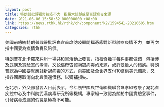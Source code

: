 ```yaml
---
layout: post
title: 特朗普批評福奇抗疫不力　指最大錯誤或是否認病毒來源
date: 2021-06-06 15:58:52.000000000 +08:00
link: https://news.rthk.hk/rthk/ch/component/k2/1594541-20210606.htm
categories: rthk
---
```


美國前總統特朗普嚴辭批評白宮首席防疫顧問福奇應對新型肺炎疫情不力，並再次指中國要為疫情負責及賠償。

特朗普在北卡羅來納州一場共和黨活動上發言，指福奇幾乎每件事都做錯，包括涉及武漢及實驗室的事情，又說福奇否認新冠病毒的來源，或許是最大的錯誤。特朗普認為中國要就應對新冠病毒的方式，向美國及全世界支付10萬億美元賠款，又指各國應取消向北京償還債務，以彌補損失。

在北京，外交部發言人日前表示，今年初中國與世衛組織聯合專家組考察了湖北省疾控中心及中科院武漢病毒研究所等機構，專家組一致認為關於中國實驗室事件，引發病毒洩漏的假說是極為不可能。
